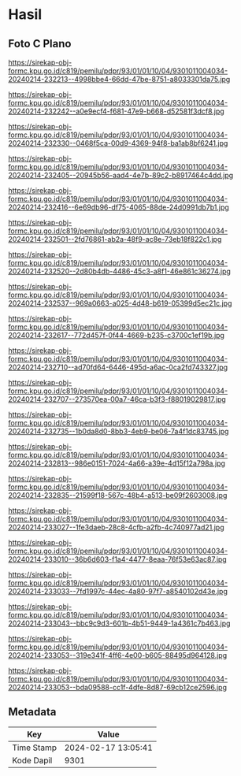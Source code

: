 # Hasil

## Foto C Plano

https://sirekap-obj-formc.kpu.go.id/c819/pemilu/pdpr/93/01/01/10/04/9301011004034-20240214-232213--4998bbe4-66dd-47be-8751-a8033301da75.jpg

https://sirekap-obj-formc.kpu.go.id/c819/pemilu/pdpr/93/01/01/10/04/9301011004034-20240214-232242--a0e9ecf4-f681-47e9-b668-d52581f3dcf8.jpg

https://sirekap-obj-formc.kpu.go.id/c819/pemilu/pdpr/93/01/01/10/04/9301011004034-20240214-232330--0468f5ca-00d9-4369-94f8-ba1ab8bf6241.jpg

https://sirekap-obj-formc.kpu.go.id/c819/pemilu/pdpr/93/01/01/10/04/9301011004034-20240214-232405--20945b56-aad4-4e7b-89c2-b8917464c4dd.jpg

https://sirekap-obj-formc.kpu.go.id/c819/pemilu/pdpr/93/01/01/10/04/9301011004034-20240214-232416--6e69db96-df75-4065-88de-24d0991db7b1.jpg

https://sirekap-obj-formc.kpu.go.id/c819/pemilu/pdpr/93/01/01/10/04/9301011004034-20240214-232501--2fd76861-ab2a-48f9-ac8e-73eb18f822c1.jpg

https://sirekap-obj-formc.kpu.go.id/c819/pemilu/pdpr/93/01/01/10/04/9301011004034-20240214-232520--2d80b4db-4486-45c3-a8f1-46e861c36274.jpg

https://sirekap-obj-formc.kpu.go.id/c819/pemilu/pdpr/93/01/01/10/04/9301011004034-20240214-232537--969a0663-a025-4d48-b619-05399d5ec21c.jpg

https://sirekap-obj-formc.kpu.go.id/c819/pemilu/pdpr/93/01/01/10/04/9301011004034-20240214-232617--772d457f-0f44-4669-b235-c3700c1ef19b.jpg

https://sirekap-obj-formc.kpu.go.id/c819/pemilu/pdpr/93/01/01/10/04/9301011004034-20240214-232710--ad70fd64-6446-495d-a6ac-0ca2fd743327.jpg

https://sirekap-obj-formc.kpu.go.id/c819/pemilu/pdpr/93/01/01/10/04/9301011004034-20240214-232707--273570ea-00a7-46ca-b3f3-f88019029817.jpg

https://sirekap-obj-formc.kpu.go.id/c819/pemilu/pdpr/93/01/01/10/04/9301011004034-20240214-232735--1b0da8d0-8bb3-4eb9-be06-7a4f1dc83745.jpg

https://sirekap-obj-formc.kpu.go.id/c819/pemilu/pdpr/93/01/01/10/04/9301011004034-20240214-232813--986e0151-7024-4a66-a39e-4d15f12a798a.jpg

https://sirekap-obj-formc.kpu.go.id/c819/pemilu/pdpr/93/01/01/10/04/9301011004034-20240214-232835--21599f18-567c-48b4-a513-be09f2603008.jpg

https://sirekap-obj-formc.kpu.go.id/c819/pemilu/pdpr/93/01/01/10/04/9301011004034-20240214-233027--1fe3daeb-28c8-4cfb-a2fb-4c740977ad21.jpg

https://sirekap-obj-formc.kpu.go.id/c819/pemilu/pdpr/93/01/01/10/04/9301011004034-20240214-233010--36b6d603-f1a4-4477-8eaa-76f53e63ac87.jpg

https://sirekap-obj-formc.kpu.go.id/c819/pemilu/pdpr/93/01/01/10/04/9301011004034-20240214-233033--7fd1997c-44ec-4a80-97f7-a8540102d43e.jpg

https://sirekap-obj-formc.kpu.go.id/c819/pemilu/pdpr/93/01/01/10/04/9301011004034-20240214-233043--bbc9c9d3-601b-4b51-9449-1a4361c7b463.jpg

https://sirekap-obj-formc.kpu.go.id/c819/pemilu/pdpr/93/01/01/10/04/9301011004034-20240214-233053--319e341f-4ff6-4e00-b605-88495d964128.jpg

https://sirekap-obj-formc.kpu.go.id/c819/pemilu/pdpr/93/01/01/10/04/9301011004034-20240214-233053--bda09588-cc1f-4dfe-8d87-69cb12ce2596.jpg


## Metadata

| Key        | Value               |
| ---------- | ------------------- |
| Time Stamp | 2024-02-17 13:05:41 |
| Kode Dapil | 9301                |



